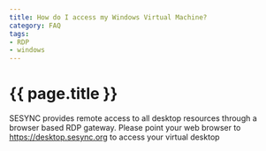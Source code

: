 ```yaml
---
title: How do I access my Windows Virtual Machine?
category: FAQ
tags:
- RDP
- windows
---
```


# {{ page.title }}

SESYNC provides remote access to all desktop resources through a browser based RDP gateway.
Please point your web browser to <https://desktop.sesync.org> to access your virtual desktop
